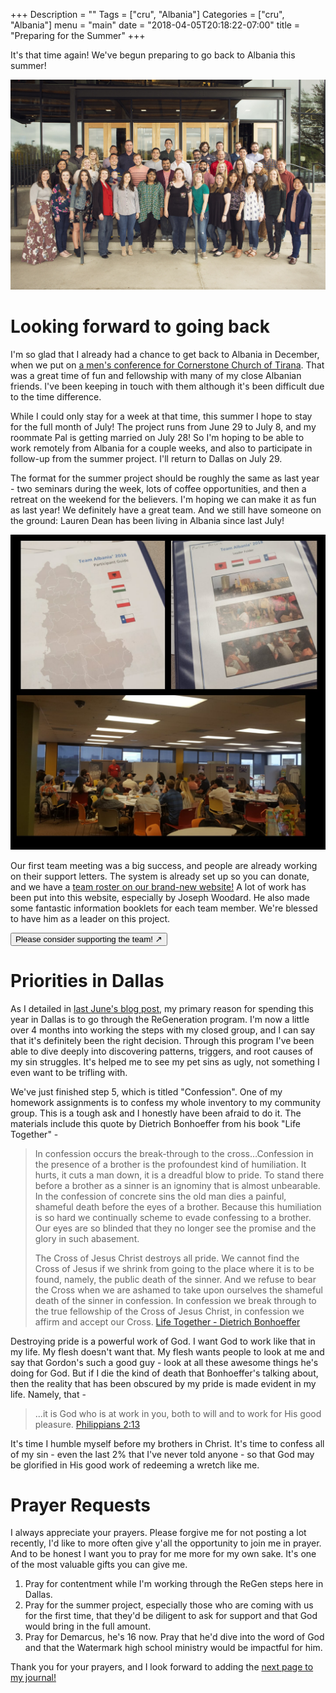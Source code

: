 +++
Description = ""
Tags = ["cru", "Albania"]
Categories = ["cru", "Albania"]
menu = "main"
date = "2018-04-05T20:18:22-07:00"
title = "Preparing for the Summer"
+++

It's that time again!  We've begun preparing to go back to Albania this summer!

![2018 team photo](/images/2018/2018_albania_group_photo_social.jpg)

# Looking forward to going back

I'm so glad that I already had a chance to get back to Albania in December,
when we put on [a men's conference for Cornerstone Church of Tirana](/post/2017/12_mens_retreat/).
That was a great time of fun and fellowship with many of my close Albanian friends.
I've been keeping in touch with them although it's been difficult due to the time
difference.

While I could only stay for a week at that time, this summer I hope to stay for
the full month of July!  The project runs from June 29 to July 8, and my roommate
Pal is getting married on July 28!  So I'm hoping to be able to work remotely
from Albania for a couple weeks, and also to participate in follow-up from the
summer project.  I'll return to Dallas on July 29.

The format for the summer project should be roughly the same as last year - two
seminars during the week, lots of coffee opportunities, and then a retreat on
the weekend for the believers.  I'm hoping we can make it as fun as last year!
We definitely have a great team.  And we still have someone on the ground:
Lauren Dean has been living in Albania since last July!

![2018 first team meeting](/images/2018/first_team_meeting.jpg)

Our first team meeting was a big success, and people are already working on
their support letters.  The system is already set up so you can donate, and
we have a [team roster on our brand-new website!](http://www.teamalbania.org/2018)
A lot of work has been put into this website, especially by Joseph Woodard.  He
also made some fantastic information booklets for each team member.  We're blessed
to have him as a leader on this project.

<a href="http://www.teamalbania.org/2018#roster"><button class="btn btn-success">
  Please consider supporting the team! ↗
</button></a>

# Priorities in Dallas

As I detailed in [last June's blog post](/post/2017/06_big_decision), my
primary reason for spending this year in Dallas is to go through the ReGeneration
program.  I'm now a little over 4 months into working the steps with my closed
group, and I can say that it's definitely been the right decision.  Through this
program I've been able to dive deeply into discovering patterns, triggers,
and root causes of my sin struggles.  It's helped me to see my pet sins as ugly,
not something I even want to be trifling with.

We've just finished step 5, which is titled "Confession".  One of my homework
assignments is to confess my whole inventory to my community group.  This is a
tough ask and I honestly have been afraid to do it.  The materials include this
quote by Dietrich Bonhoeffer from his book "Life Together" -

> In confession occurs the break-through to the cross…Confession in the presence of a brother is the profoundest 
> kind of humiliation.  It hurts, it cuts a man down, it is a dreadful blow to pride.  To stand there before a 
> brother as a sinner is an ignominy that is almost unbearable.  In the confession of concrete sins the old man 
> dies a painful, shameful death before the eyes of a brother.  Because this humiliation is so hard we 
> continually scheme to evade confessing to a brother.  Our eyes are so blinded that they no longer see the 
> promise and the glory in such abasement.
> 
> The Cross of Jesus Christ destroys all pride.  We cannot find the Cross of Jesus if we shrink from going to the 
> place where it is to be found, namely, the public death of the sinner.  And we refuse to bear the Cross when 
> we are ashamed to take upon ourselves the shameful death of the sinner in confession.  In confession we break 
> through to the true fellowship of the Cross of Jesus Christ, in confession we affirm and accept our Cross.
> <span class="source"><a href="https://www.amazon.com/Together-Dietrich-Bonhoeffer-Readers-Bonhoeffer-Works/dp/1506402763/ref=sr_1_3">Life Together - Dietrich Bonhoeffer</a></span>

Destroying pride is a powerful work of God.  I want God to work like that in my
life.  My flesh doesn't want that.  My flesh wants people to look at me and say
that Gordon's such a good guy - look at all these awesome things he's doing for
God.  But if I die the kind of death that Bonhoeffer's talking about, then the
reality that has been obscured by my pride is made evident in my life.  Namely,
that -

> ...it is God who is at work in you, both to will and to work for His good pleasure.
> <span class="source"><a href="http://biblehub.com/nasb/philippians/2.htm">Philippians 2:13</a></span>

It's time I humble myself before my brothers in Christ.  It's time to confess
all of my sin - even the last 2% that I've never told anyone - so that God may be
glorified in His good work of redeeming a wretch like me.

# Prayer Requests

I always appreciate your prayers.  Please forgive me for not posting a lot recently,
I'd like to more often give y'all the opportunity to join me in prayer.  And
to be honest I want you to pray for me more for my own sake.  It's one of the
most valuable gifts you can give me.

1. Pray for contentment while I'm working through the ReGen steps here in Dallas.
2. Pray for the summer project, especially those who are coming with us for the
   first time, that they'd be diligent to ask for support and that God would bring
   in the full amount.
3. Pray for Demarcus, he's 16 now.  Pray that he'd dive into the word of God
   and that the Watermark high school ministry would be impactful for him.

Thank you for your prayers, and I look forward to adding the
[next page to my journal!](/albania/2017/)
